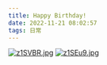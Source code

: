 ```yaml
---
title: Happy Birthday!
date: 2022-11-21 08:02:57
tags: 日常
---
```

[![z1SVBR.jpg](https://s1.ax1x.com/2022/11/22/z1SVBR.jpg)](https://imgse.com/i/z1SVBR)
[![z1SEu9.jpg](https://s1.ax1x.com/2022/11/22/z1SEu9.jpg)](https://imgse.com/i/z1SEu9)
